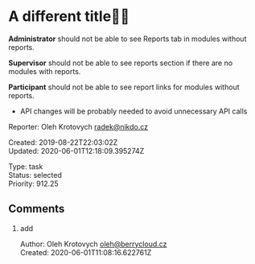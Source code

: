 # A different title🍋🎸

**Administrator** should not be able to see Reports tab in modules without reports.

**Supervisor** should not be able to see reports section if there are no modules with reports.

**Participant** should not be able to see report links for modules without reports.

- API changes will be probably needed to avoid unnecessary API calls 

Reporter: Oleh Krotovych <radek@nikdo.cz>  

Created: 2019-08-22T22:03:02Z  
Updated: 2020-06-01T12:18:09.395274Z

Type: task  
Status: selected  
Priority: 912.25

## Comments
1.  add

    Author: Oleh Krotovych <oleh@berrycloud.cz>  
    Created: 2020-06-01T11:08:16.622761Z  
